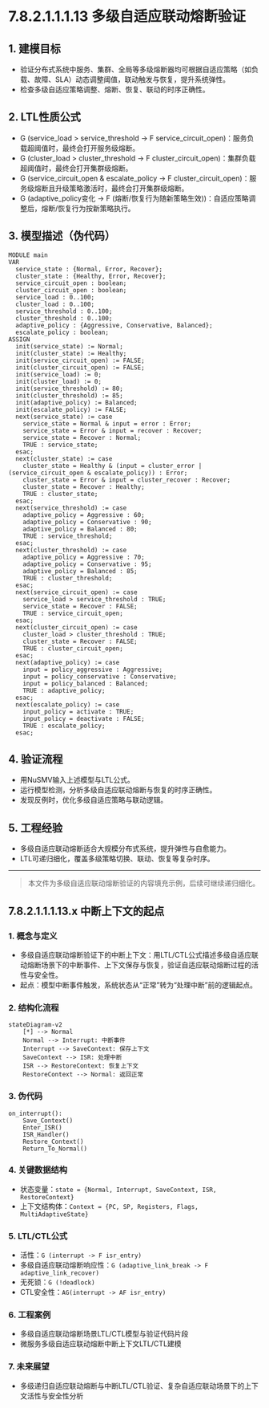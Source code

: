 # 7.8.2.1.1.1.13 多级自适应联动熔断验证

## 1. 建模目标

- 验证分布式系统中服务、集群、全局等多级熔断器均可根据自适应策略（如负载、故障、SLA）动态调整阈值，联动触发与恢复，提升系统弹性。
- 检查多级自适应策略调整、熔断、恢复、联动的时序正确性。

## 2. LTL性质公式

- G (service_load > service_threshold -> F service_circuit_open)：服务负载超阈值时，最终会打开服务级熔断。
- G (cluster_load > cluster_threshold -> F cluster_circuit_open)：集群负载超阈值时，最终会打开集群级熔断。
- G (service_circuit_open & escalate_policy -> F cluster_circuit_open)：服务级熔断且升级策略激活时，最终会打开集群级熔断。
- G (adaptive_policy变化 -> F (熔断/恢复行为随新策略生效))：自适应策略调整后，熔断/恢复行为按新策略执行。

## 3. 模型描述（伪代码）

```smv
MODULE main
VAR
  service_state : {Normal, Error, Recover};
  cluster_state : {Healthy, Error, Recover};
  service_circuit_open : boolean;
  cluster_circuit_open : boolean;
  service_load : 0..100;
  cluster_load : 0..100;
  service_threshold : 0..100;
  cluster_threshold : 0..100;
  adaptive_policy : {Aggressive, Conservative, Balanced};
  escalate_policy : boolean;
ASSIGN
  init(service_state) := Normal;
  init(cluster_state) := Healthy;
  init(service_circuit_open) := FALSE;
  init(cluster_circuit_open) := FALSE;
  init(service_load) := 0;
  init(cluster_load) := 0;
  init(service_threshold) := 80;
  init(cluster_threshold) := 85;
  init(adaptive_policy) := Balanced;
  init(escalate_policy) := FALSE;
  next(service_state) := case
    service_state = Normal & input = error : Error;
    service_state = Error & input = recover : Recover;
    service_state = Recover : Normal;
    TRUE : service_state;
  esac;
  next(cluster_state) := case
    cluster_state = Healthy & (input = cluster_error | (service_circuit_open & escalate_policy)) : Error;
    cluster_state = Error & input = cluster_recover : Recover;
    cluster_state = Recover : Healthy;
    TRUE : cluster_state;
  esac;
  next(service_threshold) := case
    adaptive_policy = Aggressive : 60;
    adaptive_policy = Conservative : 90;
    adaptive_policy = Balanced : 80;
    TRUE : service_threshold;
  esac;
  next(cluster_threshold) := case
    adaptive_policy = Aggressive : 70;
    adaptive_policy = Conservative : 95;
    adaptive_policy = Balanced : 85;
    TRUE : cluster_threshold;
  esac;
  next(service_circuit_open) := case
    service_load > service_threshold : TRUE;
    service_state = Recover : FALSE;
    TRUE : service_circuit_open;
  esac;
  next(cluster_circuit_open) := case
    cluster_load > cluster_threshold : TRUE;
    cluster_state = Recover : FALSE;
    TRUE : cluster_circuit_open;
  esac;
  next(adaptive_policy) := case
    input = policy_aggressive : Aggressive;
    input = policy_conservative : Conservative;
    input = policy_balanced : Balanced;
    TRUE : adaptive_policy;
  esac;
  next(escalate_policy) := case
    input_policy = activate : TRUE;
    input_policy = deactivate : FALSE;
    TRUE : escalate_policy;
  esac;
```

## 4. 验证流程

- 用NuSMV输入上述模型与LTL公式。
- 运行模型检测，分析多级自适应联动熔断与恢复的时序正确性。
- 发现反例时，优化多级自适应策略与联动逻辑。

## 5. 工程经验

- 多级自适应联动熔断适合大规模分布式系统，提升弹性与自愈能力。
- LTL可递归细化，覆盖多级策略切换、联动、恢复等复杂时序。

---
> 本文件为多级自适应联动熔断验证的内容填充示例，后续可继续递归细化。

## 7.8.2.1.1.1.13.x 中断上下文的起点

### 1. 概念与定义

- 多级自适应联动熔断验证下的中断上下文：用LTL/CTL公式描述多级自适应联动熔断场景下的中断事件、上下文保存与恢复，验证自适应联动熔断过程的活性与安全性。
- 起点：模型中断事件触发，系统状态从“正常”转为“处理中断”前的逻辑起点。

### 2. 结构化流程

```mermaid
stateDiagram-v2
    [*] --> Normal
    Normal --> Interrupt: 中断事件
    Interrupt --> SaveContext: 保存上下文
    SaveContext --> ISR: 处理中断
    ISR --> RestoreContext: 恢复上下文
    RestoreContext --> Normal: 返回正常
```

### 3. 伪代码

```pseudo
on_interrupt():
    Save_Context()
    Enter_ISR()
    ISR_Handler()
    Restore_Context()
    Return_To_Normal()
```

### 4. 关键数据结构

- 状态变量：`state = {Normal, Interrupt, SaveContext, ISR, RestoreContext}`
- 上下文结构体：`Context = {PC, SP, Registers, Flags, MultiAdaptiveState}`

### 5. LTL/CTL公式

- 活性：`G (interrupt -> F isr_entry)`
- 多级自适应联动熔断响应性：`G (adaptive_link_break -> F adaptive_link_recover)`
- 无死锁：`G (!deadlock)`
- CTL安全性：`AG(interrupt -> AF isr_entry)`

### 6. 工程案例

- 多级自适应联动熔断场景LTL/CTL模型与验证代码片段
- 微服务多级自适应联动熔断中断上下文LTL/CTL建模

### 7. 未来展望

- 多级递归自适应联动熔断与中断LTL/CTL验证、复杂自适应联动场景下的上下文活性与安全性分析
